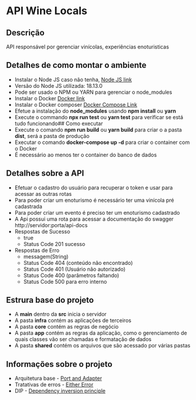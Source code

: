 # API Wine Locals

## Descrição

API responsável por gerenciar vinícolas, experiências enoturisticas

## Detalhes de como montar o ambiente

* Instalar o Node JS caso não tenha, [Node JS link](https://nodejs.org/en/download/package-manager/)
* Versão do Node JS utilizada: 18.13.0
* Pode ser usado o NPM ou YARN para gerenciar o node_modules
* Instalar o Docker [Docker link](https://docs.docker.com/desktop/install/windows-install/)
* Instalar o Docker composer [Docker Compose Link](https://docs.docker.com/compose/install/)
* Efetue a instalação do **node_modules** usando **npm install** ou **yarn**
* Execute o commando **npx run test** ou **yarn test** para verificar se está tudo funcionando## Como executar
* Execute o comando **npm run build** ou **yarn build** para criar o a pasta **dist**, será a pasta de produção
* Executar o comando **docker-compose up -d** para criar o container com o Docker
* É necessário ao menos ter o container do banco de dados

## Detalhes sobre a API

* Efetuar o cadastro do usuário para recuperar o token e usar para acessar as outras rotas
* Para poder criar um enoturismo é necessário ter uma vinícola pré cadastrada
* Para poder criar um evento é preciso ter um enoturismo cadastrado
* A Api possui uma rota para acessar a documentação do swagger http://servidor:porta/api-docs
* Respostas de Sucesso
  * true
  * Status Code 201 sucesso
* Respostas de Erro
  * messagem(String)
  * Status Code 404 (conteúdo não encontrado)
  * Status Code 401 (Usuário não autorizado)
  * Status Code 400 (parâmetros faltando)
  * Status Code 500 para erro interno

## Estrura base do projeto

* A **main** dentro da **src** inicia o servidor
* A pasta **infra** contém as aplicações de terceiros
* A pasta **core** contém as regras de negócio
* A pasta **app** contém as regras da aplicação, como o gerenciamento de quais classes vão ser chamadas e formatação de dados
* A pasta **shared** contém os arquivos que são acessado por várias pastas

## Informações sobre o projeto
* Arquitetura base - [Port and Adapter](https://alistair.cockburn.us/hexagonal-architecture/)
* Tratativas de erros - [Either Error](https://blog.logrocket.com/javascript-either-monad-error-handling/)
* DIP - [Dependency inversion principle](https://medium.com/@tbaragao/solid-d-i-p-dependency-inversion-principle-e87527f8d0be)
